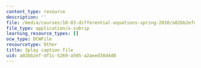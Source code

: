 ```yaml
---
content_type: resource
description: ''
file: /media/courses/18-03-differential-equations-spring-2010/a02bb2efdf1c5269a505a2aeed38d4d8_WBJ_iXudb-s.vtt
file_type: application/x-subrip
learning_resource_types: []
ocw_type: OCWFile
resourcetype: Other
title: 3play caption file
uid: a02bb2ef-df1c-5269-a505-a2aeed38d4d8
---
```

